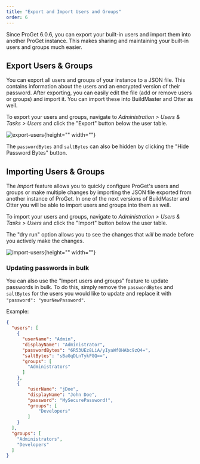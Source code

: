 ```yaml
---
title: "Export and Import Users and Groups"
order: 6
---
```


Since ProGet 6.0.6, you can export your built-in users and import them into another ProGet instance. This makes sharing and maintaining your built-in users and groups much easier.

## Export Users & Groups

You can export all users and groups of your instance to a JSON file. This contains information about the users and an encrypted version of their password. After exporting, you can easily edit the file (add or remove users or groups) and import it. You can import these into BuildMaster and Otter as well.

To export your users and groups, navigate to _Administration  > Users & Tasks  > Users_ and click the "Export" button below the user table.

![export-users](/resources/docs/export-users.png){height="" width=""}

The `passwordBytes` and `saltBytes` can also be hidden by clicking the "Hide Password Bytes" button.

## Importing Users & Groups

The *Import* feature allows you to quickly configure ProGet's users and groups or make multiple changes by importing the JSON file exported from another instance of ProGet. In one of the next versions of BuildMaster and Otter you will be able to import users and groups into them as well.

To import your users and groups, navigate to _Administration > Users & Tasks > Users_ and click the "Import" button below the user table.

The "dry run" option allows you to see the changes that *will* be made before you actively make the changes.

![import-users](/resources/docs/import-users.png){height="" width=""}

### Updating passwords in bulk

You can also use the "Import users and groups" feature to update passwords in bulk.  To do this, simply remove the `passwordBytes` and `saltBytes` for the users you would like to update and replace it with `"password": "yourNewPassword"`.  

Example:
```json
{
  "users": [
    {
      "userName": "Admin",
      "displayName": "Administrator",
      "passwordBytes": "6R53UEz8LiA/yIyaWf0HAbc9zQ4=",
      "saltBytes": "sBaGqDLnTykFGQ==",
      "groups": [
        "Administrators"
      ]
    },
    {
        "userName": "jDoe",
        "displayName": "John Doe",
        "password": "MySecurePassword!",
        "groups": [
            "Developers"
        ]
    }
  ],
  "groups": [
    "Administrators",
    "Developers"
  ]
}
```

